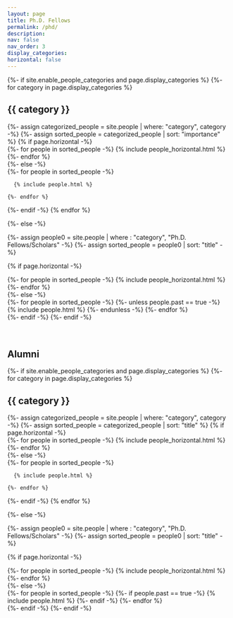 ```yaml
---
layout: page
title: Ph.D. Fellows
permalink: /phd/
description: 
nav: false
nav_order: 3
display_categories: 
horizontal: false
---
```


<!-- pages/peoples.md -->
<div class="people-non-faculty">
{%- if site.enable_people_categories and page.display_categories %}
  <!-- Display categorized people -->
  {%- for category in page.display_categories %}
  <h2 class="category">{{ category }}</h2>
  {%- assign categorized_people = site.people | where: "category", category -%}
  {%- assign sorted_people = categorized_people | sort: "importance" %}
  <!-- Generate cards for each people -->
  {% if page.horizontal -%}
  <div class="container">
    <div class="row row-cols-1">
    {%- for people in sorted_people -%}
      {% include people_horizontal.html %}  
    {%- endfor %}
    </div>
  </div>
  {%- else -%}
  <div class="grid">
    {%- for people in sorted_people -%}

      {% include people.html %}

    {%- endfor %}
  </div>
  {%- endif -%}
  {% endfor %}

{%- else -%}
<!-- Display people without categories -->
{%- assign people0 = site.people | where : "category", "Ph.D. Fellows/Scholars" -%}
  {%- assign sorted_people = people0 | sort: "title" -%}
  <!-- Generate cards for each people -->
  {% if page.horizontal -%}
  <div class="container">
    <div class="row row-cols-2">
    {%- for people in sorted_people -%}
      {% include people_horizontal.html %}
    {%- endfor %}
    </div>
  </div>
  {%- else -%}
  <div class="grid">
    {%- for people in sorted_people -%}
      {%- unless people.past == true -%}
      {% include people.html %}
     {%- endunless -%}
    {%- endfor %}
  </div>
  {%- endif -%}
{%- endif -%}
</div>


<br>
<br> 

<h2 class="category">Alumni</h2>

<div class="people-non-faculty">
{%- if site.enable_people_categories and page.display_categories %}
  <!-- Display categorized people -->
  {%- for category in page.display_categories %}
  <h2 class="category">{{ category }}</h2>
  {%- assign categorized_people = site.people | where: "category", category -%}
  {%- assign sorted_people = categorized_people | sort: "title" %}
  <!-- Generate cards for each people -->
  {% if page.horizontal -%}
  <div class="container">
    <div class="row row-cols-1">
    {%- for people in sorted_people -%}
      {% include people_horizontal.html %}  
    {%- endfor %}
    </div>
  </div>
  {%- else -%}
  <div class="grid">
    {%- for people in sorted_people -%}

      {% include people.html %}

    {%- endfor %}
  </div>
  {%- endif -%}
  {% endfor %}

{%- else -%}
<!-- Display people without categories -->
{%- assign people0 = site.people | where : "category", "Ph.D. Fellows/Scholars" -%}
  {%- assign sorted_people = people0 | sort: "title" -%}
  <!-- Generate cards for each people -->
  {% if page.horizontal -%}
  <div class="container">
    <div class="row row-cols-2">
    {%- for people in sorted_people -%}
      {% include people_horizontal.html %}
    {%- endfor %}
    </div>
  </div>
  {%- else -%}
  <div class="grid">
    {%- for people in sorted_people -%}
      {%- if people.past == true -%}
      {% include people.html %}
     {%- endif -%}
    {%- endfor %}
  </div>
  {%- endif -%}
{%- endif -%}
</div>